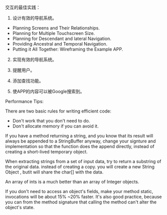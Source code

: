 交互的最佳实践：
1. 设计有效的导航系统。
* Planning Screens and Their Relationships.
* Planning for Multiple Touchscreen Size.
* Planning for Descendant and lateral Navigation.
* Providing Ancestral and Temporal Navigation.
* Putting it All Together: Wireframing the Example APP.


2. 实现有效的导航系统。

3. 提醒用户。

4. 添加查找功能。

5. 使APP的内容可以被Google搜索到。

Performance Tips:

There are two basic rules for writing efficient code:
* Don't work that you don't need to do.
* Don't allocate memory if you can avoid it.

If you have a method returning a string, and you know that its result will always be appended to a StringBuffer anyway, change your signture and implementation so that the function does the append directly, instead of creating a short-lived temporary object.

When extracting strings from a set of input data, try to return a substring of the original data. instead of creating a copy. you will create a new String Object , butit will share the char[] with the data. 

An array of ints is a much better than  an array of Integer objects.

If you don't need to access an object's fields, make your method static, invocations will be about 15% ~20% faster. It's also good practice, because you can from the method signature that calling the method can't alter the object's state.


